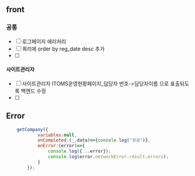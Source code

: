 ## front

### 공통
- [ ] 로그페이지 에러처리
- [ ] 쿼리에 order by reg_date desc 추가
- [ ] 
#### 사이트관리자
- [ ] 사이트관리자 ITOMS운영현황페이지_담당자 번호->담당자이름 으로 표출되도록 백엔드 수정
- [ ] 



## Error
```javaScript
    getCompany({
            variables:null,
            onCompleted:(_,data)=>{console.log("성공")},
            onError:(error)=>{
                console.log({...error});
                console.log(error.networkError.result.errors);
            }
        });
```